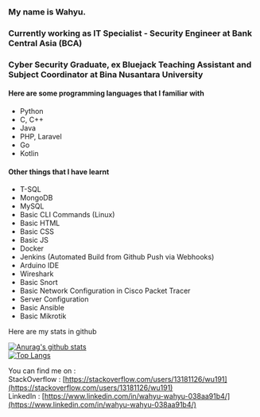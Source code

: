 ### My name is Wahyu.

### Currently working as IT Specialist - Security Engineer at Bank Central Asia (BCA)
### Cyber Security Graduate, ex Bluejack Teaching Assistant and Subject Coordinator at Bina Nusantara University

#### Here are some programming languages that I familiar with
- Python
- C, C++
- Java
- PHP, Laravel
- Go
- Kotlin
#### Other things that I have learnt
- T-SQL
- MongoDB
- MySQL
- Basic CLI Commands (Linux) 
- Basic HTML
- Basic CSS
- Basic JS
- Docker
- Jenkins (Automated Build from Github Push via Webhooks)
- Arduino IDE
- Wireshark
- Basic Snort
- Basic Network Configuration in Cisco Packet Tracer
- Server Configuration
- Basic Ansible
- Basic Mikrotik

Here are my stats in github

[![Anurag's github stats](https://github-readme-stats.vercel.app/api?username=WU19-1)](https://github.com/anuraghazra/github-readme-stats)  
[![Top Langs](https://github-readme-stats.vercel.app/api/top-langs/?username=WU19-1&hide=java,css,html&langs_count=5&layout=compact)](https://github.com/anuraghazra/github-readme-stats)

You can find me on :   
StackOverflow : [https://stackoverflow.com/users/13181126/wu191](https://stackoverflow.com/users/13181126/wu191)  
LinkedIn : [https://www.linkedin.com/in/wahyu-wahyu-038aa91b4/](https://www.linkedin.com/in/wahyu-wahyu-038aa91b4/)  

